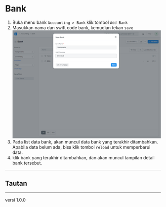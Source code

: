 # Bank 

1. Buka menu bank `Accounting > Bank` klik tombol `Add Bank`
2. Masukkan nama dan swift code bank, kemudian tekan `save`
   ![](/assets/bank2.PNG)
3. Pada list data bank, akan muncul data bank yang terakhir ditambahkan. Apabila data belum ada, bisa klik tombol `reload` untuk memperbarui data.
4. klik bank yang terakhir ditambahkan, dan akan muncul tampilan detail bank tersebut.

------------------
## Tautan

------------------
versi 1.0.0
